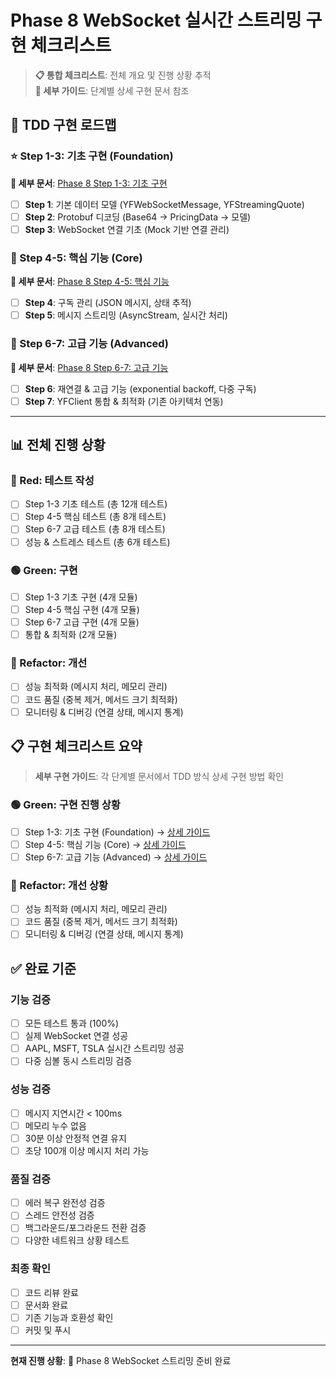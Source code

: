 # Phase 8 WebSocket 실시간 스트리밍 구현 체크리스트

> **📋 통합 체크리스트**: 전체 개요 및 진행 상황 추적  
> **🔧 세부 가이드**: 단계별 상세 구현 문서 참조

## 🎯 TDD 구현 로드맵

### ⭐️ Step 1-3: 기초 구현 (Foundation)
**📄 세부 문서**: [Phase 8 Step 1-3: 기초 구현](phase8-step1-3-foundation.md)

- [ ] **Step 1**: 기본 데이터 모델 (YFWebSocketMessage, YFStreamingQuote)
- [ ] **Step 2**: Protobuf 디코딩 (Base64 → PricingData → 모델)
- [ ] **Step 3**: WebSocket 연결 기초 (Mock 기반 연결 관리)

### 🔧 Step 4-5: 핵심 기능 (Core)  
**📄 세부 문서**: [Phase 8 Step 4-5: 핵심 기능](phase8-step4-5-core.md)

- [ ] **Step 4**: 구독 관리 (JSON 메시지, 상태 추적)
- [ ] **Step 5**: 메시지 스트리밍 (AsyncStream, 실시간 처리)

### 🚀 Step 6-7: 고급 기능 (Advanced)
**📄 세부 문서**: [Phase 8 Step 6-7: 고급 기능](phase8-step6-7-advanced.md)

- [ ] **Step 6**: 재연결 & 고급 기능 (exponential backoff, 다중 구독)
- [ ] **Step 7**: YFClient 통합 & 최적화 (기존 아키텍처 연동)

---

## 📊 전체 진행 상황

### 🔴 Red: 테스트 작성
- [ ] Step 1-3 기초 테스트 (총 12개 테스트)
- [ ] Step 4-5 핵심 테스트 (총 8개 테스트)  
- [ ] Step 6-7 고급 테스트 (총 8개 테스트)
- [ ] 성능 & 스트레스 테스트 (총 6개 테스트)

### 🟢 Green: 구현  
- [ ] Step 1-3 기초 구현 (4개 모듈)
- [ ] Step 4-5 핵심 구현 (4개 모듈)
- [ ] Step 6-7 고급 구현 (4개 모듈)
- [ ] 통합 & 최적화 (2개 모듈)

### 🔵 Refactor: 개선
- [ ] 성능 최적화 (메시지 처리, 메모리 관리)
- [ ] 코드 품질 (중복 제거, 메서드 크기 최적화)
- [ ] 모니터링 & 디버깅 (연결 상태, 메시지 통계)

## 📋 구현 체크리스트 요약

> **세부 구현 가이드**: 각 단계별 문서에서 TDD 방식 상세 구현 방법 확인

### 🟢 Green: 구현 진행 상황
- [ ] Step 1-3: 기초 구현 (Foundation) → [상세 가이드](phase8-step1-3-foundation.md)
- [ ] Step 4-5: 핵심 기능 (Core) → [상세 가이드](phase8-step4-5-core.md)  
- [ ] Step 6-7: 고급 기능 (Advanced) → [상세 가이드](phase8-step6-7-advanced.md)

### 🔵 Refactor: 개선 상황
- [ ] 성능 최적화 (메시지 처리, 메모리 관리)
- [ ] 코드 품질 (중복 제거, 메서드 크기 최적화)
- [ ] 모니터링 & 디버깅 (연결 상태, 메시지 통계)

## ✅ 완료 기준

### 기능 검증
- [ ] 모든 테스트 통과 (100%)
- [ ] 실제 WebSocket 연결 성공
- [ ] AAPL, MSFT, TSLA 실시간 스트리밍 성공
- [ ] 다중 심볼 동시 스트리밍 검증

### 성능 검증
- [ ] 메시지 지연시간 < 100ms
- [ ] 메모리 누수 없음
- [ ] 30분 이상 안정적 연결 유지
- [ ] 초당 100개 이상 메시지 처리 가능

### 품질 검증
- [ ] 에러 복구 완전성 검증
- [ ] 스레드 안전성 검증
- [ ] 백그라운드/포그라운드 전환 검증
- [ ] 다양한 네트워크 상황 테스트

### 최종 확인
- [ ] 코드 리뷰 완료
- [ ] 문서화 완료
- [ ] 기존 기능과 호환성 확인
- [ ] 커밋 및 푸시

---

**현재 진행 상황**: 🚀 Phase 8 WebSocket 스트리밍 준비 완료